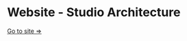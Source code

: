 <h1>Website - Studio Architecture</h1>
     <a target=»_blank» href="https://makenick.github.io/architecture.github.io/">Go to site =></a>
